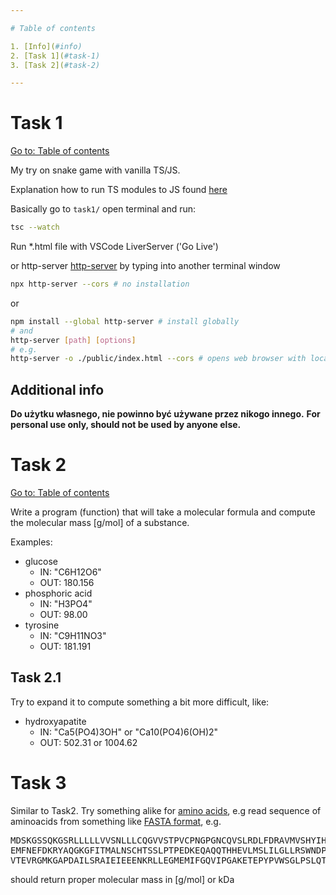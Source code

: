```yaml
---

# Table of contents

1. [Info](#info)
2. [Task 1](#task-1)
3. [Task 2](#task-2)

---
```


# Task 1

[Go to: Table of contents](#table-of-contents)

My try on snake game with vanilla TS/JS.

Explanation how to run TS modules to JS found [here](https://www.youtube.com/watch?v=EpOPR03z4Vw)

Basically go to `task1/` open terminal and run:

```bash
tsc --watch
```

Run *.html file with VSCode LiverServer ('Go Live')

or http-server [http-server](https://www.npmjs.com/package/http-server) by typing into another terminal window

```bash
npx http-server --cors # no installation
```

or

```bash
npm install --global http-server # install globally
# and
http-server [path] [options]
# e.g.
http-server -o ./public/index.html --cors # opens web browser with localhost 8080
```

## Additional info

**Do użytku własnego, nie powinno być używane przez nikogo innego.**
**For personal use only, should not be used by anyone else.**

# Task 2

[Go to: Table of contents](#table-of-contents)

Write a program (function) that will take a molecular formula and compute the molecular mass [g/mol] of a substance.

Examples:

+ glucose
  - IN: "C6H12O6"
  - OUT: 180.156
+ phosphoric acid
  - IN: "H3PO4"
  - OUT: 98.00
+ tyrosine
  - IN: "C9H11NO3"
  - OUT: 181.191

## Task 2.1

Try to expand it to compute something a bit more difficult, like:

+ hydroxyapatite
  - IN: "Ca5(PO4)3OH" or "Ca10(PO4)6(OH)2"
  - OUT: 502.31 or 1004.62

# Task 3

Similar to Task2. Try something alike for [amino acids](https://en.wikipedia.org/wiki/Amino_acid), e.g read sequence of aminoacids from something like [FASTA format](https://en.wikipedia.org/wiki/FASTA_format), e.g.

<pre>
MDSKGSSQKGSRLLLLLVVSNLLLCQGVVSTPVCPNGPGNCQVSLRDLFDRAVMVSHYIHDLSS
EMFNEFDKRYAQGKGFITMALNSCHTSSLPTPEDKEQAQQTHHEVLMSLILGLLRSWNDPLYHL
VTEVRGMKGAPDAILSRAIEIEEENKRLLEGMEMIFGQVIPGAKETEPYPVWSGLPSLQTKDED
</pre>

should return proper molecular mass in [g/mol] or kDa
